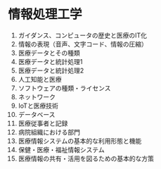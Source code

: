 # 情報処理工学

1. ガイダンス、コンピュータの歴史と医療のIT化
2. 情報の表現（音声、文字コード、情報の圧縮）
3. 医療データとその種類
4. 医療データと統計処理1
5. 医療データと統計処理2
6. 人工知能と医療
7. ソフトウェアの種類・ライセンス
8. ネットワーク
9. IoTと医療技術
10. データベース
11. 医療従事者と記録
12. 病院組織における部門
13. 医療情報システムの基本的な利用形態と機能
14. 保健・医療・福祉情報システム
15. 医療情報の共有・活用を図るための基本的な方策

